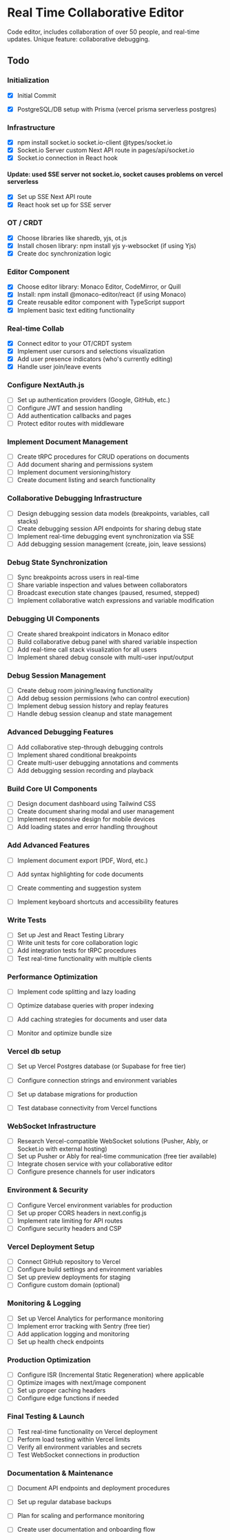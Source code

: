 # Real Time Collaborative Editor

Code editor, includes collaboration of over 50 people, and real-time updates. Unique feature: collaborative debugging.


## Todo

### Initialization
- [X] Initial Commit
- [X] PostgreSQL/DB setup with Prisma (vercel prisma serverless postgres)


### Infrastructure
- [X] npm install socket.io socket.io-client @types/socket.io
- [X] Socket.io Server custom Next API route in pages/api/socket.io
- [X] Socket.io connection in React hook

#### Update: used SSE server not socket.io, socket causes problems on vercel serverless

- [X] Set up SSE Next API route
- [X] React hook set up for SSE server

### OT / CRDT
- [X] Choose libraries like sharedb, yjs, ot.js
- [X] Install chosen library: npm install yjs y-websocket (if using Yjs)
- [X] Create doc synchronization logic

### Editor Component
- [X] Choose editor library: Monaco Editor, CodeMirror, or Quill
- [X] Install: npm install @monaco-editor/react (if using Monaco)
- [X] Create reusable editor component with TypeScript support
- [X] Implement basic text editing functionality

### Real-time Collab
- [X] Connect editor to your OT/CRDT system
- [X] Implement user cursors and selections visualization
- [X] Add user presence indicators (who's currently editing)
- [X] Handle user join/leave events

### Configure NextAuth.js

- [ ] Set up authentication providers (Google, GitHub, etc.)
- [ ] Configure JWT and session handling
- [ ] Add authentication callbacks and pages
- [ ] Protect editor routes with middleware

### Implement Document Management

- [ ] Create tRPC procedures for CRUD operations on documents
- [ ] Add document sharing and permissions system
- [ ] Implement document versioning/history
- [ ] Create document listing and search functionality

### Collaborative Debugging Infrastructure
- [ ] Design debugging session data models (breakpoints, variables, call stacks)
- [ ] Create debugging session API endpoints for sharing debug state
- [ ] Implement real-time debugging event synchronization via SSE
- [ ] Add debugging session management (create, join, leave sessions)

### Debug State Synchronization
- [ ] Sync breakpoints across users in real-time
- [ ] Share variable inspection and values between collaborators
- [ ] Broadcast execution state changes (paused, resumed, stepped)
- [ ] Implement collaborative watch expressions and variable modification

### Debugging UI Components
- [ ] Create shared breakpoint indicators in Monaco editor
- [ ] Build collaborative debug panel with shared variable inspection
- [ ] Add real-time call stack visualization for all users
- [ ] Implement shared debug console with multi-user input/output

### Debug Session Management
- [ ] Create debug room joining/leaving functionality
- [ ] Add debug session permissions (who can control execution)
- [ ] Implement debug session history and replay features
- [ ] Handle debug session cleanup and state management

### Advanced Debugging Features
- [ ] Add collaborative step-through debugging controls
- [ ] Implement shared conditional breakpoints
- [ ] Create multi-user debugging annotations and comments
- [ ] Add debugging session recording and playback

### Build Core UI Components

- [ ] Design document dashboard using Tailwind CSS
- [ ] Create document sharing modal and user management
- [ ] Implement responsive design for mobile devices
- [ ] Add loading states and error handling throughout

### Add Advanced Features

- [ ] Implement document export (PDF, Word, etc.)
- [ ] Add syntax highlighting for code documents
- [ ] Create commenting and suggestion system
- [ ] Implement keyboard shortcuts and accessibility features


### Write Tests

- [ ] Set up Jest and React Testing Library
- [ ] Write unit tests for core collaboration logic
- [ ] Add integration tests for tRPC procedures
- [ ] Test real-time functionality with multiple clients

### Performance Optimization

- [ ] Implement code splitting and lazy loading
- [ ] Optimize database queries with proper indexing
- [ ] Add caching strategies for documents and user data
- [ ] Monitor and optimize bundle size


### Vercel db setup

- [ ] Set up Vercel Postgres database (or Supabase for free tier)
- [ ] Configure connection strings and environment variables
- [ ] Set up database migrations for production
- [ ] Test database connectivity from Vercel functions


### WebSocket Infrastructure

- [ ] Research Vercel-compatible WebSocket solutions (Pusher, Ably, or Socket.io with external hosting)
- [ ] Set up Pusher or Ably for real-time communication (free tier available)
- [ ] Integrate chosen service with your collaborative editor
- [ ] Configure presence channels for user indicators

### Environment & Security

- [ ] Configure Vercel environment variables for production
- [ ] Set up proper CORS headers in next.config.js
- [ ] Implement rate limiting for API routes
- [ ] Configure security headers and CSP

### Vercel Deployment Setup

- [ ] Connect GitHub repository to Vercel
- [ ] Configure build settings and environment variables
- [ ] Set up preview deployments for staging
- [ ] Configure custom domain (optional)

### Monitoring & Logging

- [ ] Set up Vercel Analytics for performance monitoring
- [ ] Implement error tracking with Sentry (free tier)
- [ ] Add application logging and monitoring
- [ ] Set up health check endpoints

### Production Optimization

- [ ] Configure ISR (Incremental Static Regeneration) where applicable
- [ ] Optimize images with next/image component
- [ ] Set up proper caching headers
- [ ] Configure edge functions if needed

### Final Testing & Launch

- [ ] Test real-time functionality on Vercel deployment
- [ ] Perform load testing within Vercel limits
- [ ] Verify all environment variables and secrets
- [ ] Test WebSocket connections in production

### Documentation & Maintenance

- [ ] Document API endpoints and deployment procedures
- [ ] Set up regular database backups
- [ ] Plan for scaling and performance monitoring
- [ ] Create user documentation and onboarding flow

